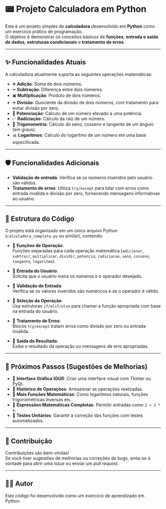 # 📟 Projeto Calculadora em Python

Este é um projeto simples de **calculadora** desenvolvido em **Python** como um exercício prático de programação.  
O objetivo é demonstrar os conceitos básicos de **funções**, **entrada e saída de dados**, **estruturas condicionais** e **tratamento de erros**.

---

## ✨ Funcionalidades Atuais

A calculadora atualmente suporta as seguintes operações matemáticas:

- ➕ **Adição**: Soma de dois números.  
- ➖ **Subtração**: Diferença entre dois números.  
- ✖️ **Multiplicação**: Produto de dois números.  
- ➗ **Divisão**: Quociente da divisão de dois números, com tratamento para evitar divisão por zero.  
- 🔼 **Potenciação**: Cálculo de um número elevado a uma potência.  
- ✅ **Radiciação**: Cálculo da raiz de um número.  
- 📐 **Trigonometria**: Cálculo do seno, cosseno e tangente de um ângulo (em graus).  
- 📊 **Logaritmos**: Cálculo do logaritmo de um número em uma base especificada.

---

## 🛡 Funcionalidades Adicionais

- **Validação de entrada**: Verifica se os números inseridos pelo usuário são válidos.  
- **Tratamento de erros**: Utiliza `try/except` para lidar com erros como entrada inválida e divisão por zero, fornecendo mensagens informativas ao usuário.

---

## 🧩 Estrutura do Código

O projeto está organizado em um único arquivo Python (`calculadora_completa.py` ou similar), contendo:

- 🔹 **Funções de Operação**:  
  Funções separadas para cada operação matemática (`adicionar`, `subtrair`, `multiplicar`, `dividir`, `potencia`, `radiciacao`, `seno`, `cosseno`, `tangente`, `logaritmo`).

- 🔹 **Entrada do Usuário**:  
  Solicita que o usuário insira os números e o operador desejado.

- 🔹 **Validação de Entrada**:  
  Verifica se os valores inseridos são numéricos e se o operador é válido.

- 🔹 **Seleção da Operação**:  
  Usa estruturas `if/elif/else` para chamar a função apropriada com base na entrada do usuário.

- 🔹 **Tratamento de Erros**:  
  Blocos `try/except` tratam erros como divisão por zero ou entrada inválida.

- 🔹 **Saída do Resultado**:  
  Exibe o resultado da operação ou mensagens de erro apropriadas.

---

## 🚀 Próximos Passos (Sugestões de Melhorias)

- 🎨 **Interface Gráfica (GUI)**: Criar uma interface visual com Tkinter ou PyQt.  
- 📝 **Histórico de Operações**: Armazenar as operações realizadas.  
- 🧠 **Mais Funções Matemáticas**: Como logaritmos naturais, funções trigonométricas inversas etc.  
- 🧮 **Expressões Matemáticas Completas**: Permitir entradas como `2 + 3 * 4`.  
- 🧪 **Testes Unitários**: Garantir a correção das funções com testes automatizados.

---

## 🤝 Contribuição

Contribuições são bem-vindas!  
Se você tiver sugestões de melhorias ou correções de bugs, sinta-se à vontade para abrir uma *issue* ou enviar um *pull request*.

---

## 👨‍💻 Autor

Este código foi desenvolvido como um exercício de aprendizado em Python.  


